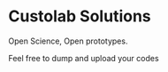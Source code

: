Custolab Solutions
=================

Open Science, Open prototypes.

Feel free to dump and upload your codes
